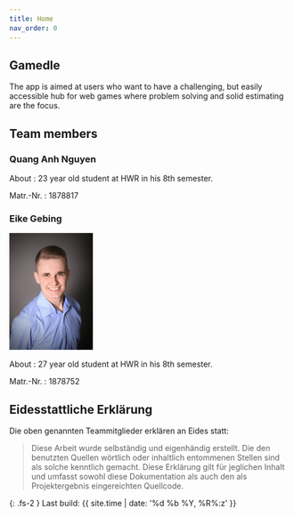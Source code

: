 ```yaml
---
title: Home
nav_order: 0
---
```



## Gamedle

The app is aimed at users who want to have a challenging, but easily accessible hub
for web games where problem solving and solid estimating are the focus.

## Team members

### Quang Anh Nguyen

About
: 23 year old student at HWR in his 8th semester.

Matr.-Nr.
: 1878817

### Eike Gebing

<img src="assets/images/e.gebing.png">

About
: 27 year old student at HWR in his 8th semester.

Matr.-Nr.
: 1878752

## Eidesstattliche Erklärung

Die oben genannten Teammitglieder erklären an Eides statt:

> Diese Arbeit wurde selbständig und eigenhändig erstellt. Die den benutzten Quellen wörtlich oder inhaltlich entommenen Stellen sind als solche kenntlich gemacht. Diese Erklärung gilt für jeglichen Inhalt und umfasst sowohl diese Dokumentation als auch den als Projektergebnis eingereichten Quellcode.

{: .fs-2 }
Last build: {{ site.time | date: '%d %b %Y, %R%:z' }}
